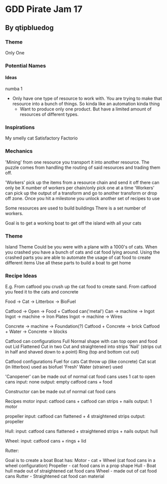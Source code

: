 # GDD Pirate Jam 17
## By qtipbluedog


### Theme 
Only One

### Potential Names

#### Ideas
numba 1
- Only have one type of resource to work with. You are trying to make that resource into a bunch of things. So kinda like an automation kinda thing
    - Want to produce only one product. But have a limited amount of resources of different types.

### Inspirations
My smelly cat
Satisfactory
Factorio

### Mechanics
'Mining' from one resource you transport it into another resource.
The puzzle comes from handling the routing of said resources and trading them off.

'Workers' pick up the items from a resource chain and send it off there can only be X number of workers per chain/only pick one at a time 
'Workers' can pick up the output of a transform and go to another transform or drop off zone.
Once you hit a milestone you unlock another set of recipes to use

Some resources are used to build buildings
There is a set number of workers.

Goal is to get a working boat to get off the island with all your cats

### Theme
Island Theme
Could be you were with a plane with a 1000's of cats. 
When you crashed you have a bunch of cats and cat food lying around.
Using the crashed parts you are able to automate the usage of cat food to create different items
Use all these parts to build a boat to get home 

### Recipe Ideas
E.g.
From catfood you crush up the cat food to create sand.
From catfood you feed it to the cats and concrete

Food -> Cat -> Litterbox -> BioFuel

Catfood -> Open -> Food + Catfood can('metal')
Can -> machine -> Ingot
Ingot -> machine -> Iron Plates
Ingot -> machine -> Wires

Concrete -> machine -> Foundation(?)
Catfood + Concrete -> brick
Catfood + Water -> 
Concrete -> blocks

Catfood can configurations
Full
Normal shape with can top open and food out
Lid
Flattened
Cut in two
Cut and straightened into strips 
'Nail' (strips cut in half and shaved down to a point)
Ring (top and bottom cut out)

Catfood configurations
Fuel for cats
Cat throw up (like concrete)
Cat scat (in litterbox) used as biofuel
'Fresh' Water (strainer) used 

'Canopener' can be made out of normal cat food cans uses 1 cat to open cans
input: none
output: empty catfood cans + food

Constructor can be made out of normal cat food cans

Recipes
motor 
input: catfood cans + catfood can strips + nails
output: 1 motor

propeller
input: catfood can flattened + 4 straightened strips
output: propeller

Hull: 
input: catfood cans flattened + straightened strips + nails
output: hull

Wheel:
input: catfood cans + rings + lid

Rutter:

Goal is to create a boat
Boat has:
Motor - cat + Wheel (cat food cans in a wheel configuration)
Propeller - cat food cans in a prop shape
Hull - Boat hull made out of straightened cat food cans
Wheel - made out of cat food cans 
Rutter - Straightened cat food can material
